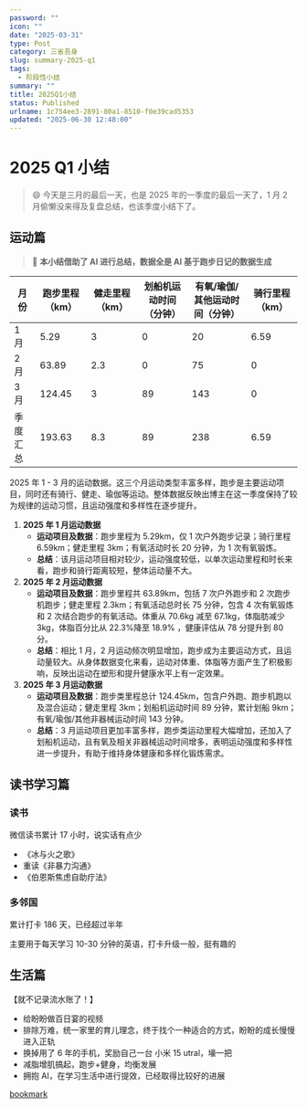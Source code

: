 ```yaml
---
password: ""
icon: ""
date: "2025-03-31"
type: Post
category: 三省吾身
slug: summary-2025-q1
tags:
  - 阶段性小结
summary: ""
title: 2025Q1小结
status: Published
urlname: 1c754ee3-2891-80a1-8510-f0e39cad5353
updated: "2025-06-30 12:48:00"
---
```


# 2025 Q1 小结

> 😄 今天是三月的最后一天，也是 2025 年的一季度的最后一天了，1 月 2 月偷懒没来得及复盘总结，也该季度小结下了。

## **运动篇**

> 💌 **本小结借助了 AI 进行总结，数据全是 AI 基于跑步日记的数据生成**

| 月份     | 跑步里程（km） | 健走里程（km） | 划船机运动时间（分钟） | 有氧/瑜伽/其他运动时间（分钟） | 骑行里程（km） |
| -------- | -------------- | -------------- | ---------------------- | ------------------------------ | -------------- |
| 1 月     | 5.29           | 3              | 0                      | 20                             | 6.59           |
| 2 月     | 63.89          | 2.3            | 0                      | 75                             | 0              |
| 3 月     | 124.45         | 3              | 89                     | 143                            | 0              |
| 季度汇总 | 193.63         | 8.3            | 89                     | 238                            | 6.59           |

2025 年 1 - 3 月的运动数据。这三个月运动类型丰富多样，跑步是主要运动项目，同时还有骑行、健走、瑜伽等运动。整体数据反映出博主在这一季度保持了较为规律的运动习惯，且运动强度和多样性在逐步提升。

1. **2025 年 1 月运动数据**
   - **运动项目及数据**：跑步里程为 5.29km，仅 1 次户外跑步记录；骑行里程 6.59km；健走里程 3km；有氧活动时长 20 分钟，为 1 次有氧锻炼。
   - **总结**：该月运动项目相对较少，运动强度较低，以单次运动里程和时长来看，跑步和骑行距离较短，整体运动量不大。
2. **2025 年 2 月运动数据**
   - **运动项目及数据**：跑步里程共 63.89km，包括 7 次户外跑步和 2 次跑步机跑步；健走里程 2.3km；有氧活动总时长 75 分钟，包含 4 次有氧锻炼和 2 次结合跑步的有氧活动。体重从 70.6kg 减至 67.1kg，体脂肪减少 3kg，体脂百分比从 22.3%降至 18.9% ，健康评估从 78 分提升到 80 分。
   - **总结**：相比 1 月，2 月运动频次明显增加，跑步成为主要运动方式，且运动量较大。从身体数据变化来看，运动对体重、体脂等方面产生了积极影响，反映出运动在塑形和提升健康水平上有一定效果。
3. **2025 年 3 月运动数据**
   - **运动项目及数据**：跑步类里程总计 124.45km，包含户外跑、跑步机跑以及混合运动；健走里程 3km；划船机运动时间 89 分钟，累计划船 9km；有氧/瑜伽/其他非器械运动时间 143 分钟。
   - **总结**：3 月运动项目更加丰富多样，跑步类运动里程大幅增加，还加入了划船机运动，且有氧及相关非器械运动时间增多，表明运动强度和多样性进一步提升，有助于维持身体健康和多样化锻炼需求。

## 读书学习篇

### 读书

微信读书累计 17 小时，说实话有点少

- 《冰与火之歌》
- 重读《非暴力沟通》
- 《伯恩斯焦虑自助疗法》

### 多邻国

累计打卡 186 天，已经超过半年

主要用于每天学习 10-30 分钟的英语，打卡升级一般，挺有趣的

## 生活篇

【就不记录流水账了！】

- 给盼盼做百日宴的视频
- 排除万难，统一家里的育儿理念，终于找个一种适合的方式，盼盼的成长慢慢进入正轨
- 换掉用了 6 年的手机，奖励自己一台 小米 15 utral，壕一把
- 减脂增肌搞起，跑步+健身，均衡发展
- 拥抱 AI，在学习生活中进行提效，已经取得比较好的进展

[bookmark](https://kuangyichen.com/running)
